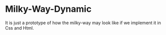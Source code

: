 # Milky-Way-Dynamic

It is just a prototype of how the milky-way may look like if we implement it in Css and Html.
